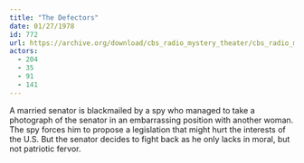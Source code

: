 ```yaml
---
title: "The Defectors"
date: 01/27/1978
id: 772
url: https://archive.org/download/cbs_radio_mystery_theater/cbs_radio_mystery_theater-0751-0800.zip/cbs_radio_mystery_theater-0751-0800%2Fcbsrmt_0772_the_defectors.mp3
actors:
  - 204
  - 35
  - 91
  - 141
---
```

A married senator is blackmailed by a spy who managed to take a photograph of the senator in an embarrassing position with another woman. The spy forces him to propose a legislation that might hurt the interests of the U.S. But the senator decides to fight back as he only lacks in moral, but not patriotic fervor.